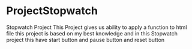 # ProjectStopwatch
Stopwatch Project 
This Project gives us ability to apply a function to html file
this project is based on my best knowledge 
and in this Stopwatch project this have start button and pause button and reset button
